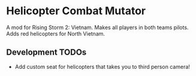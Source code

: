 # Helicopter Combat Mutator

A mod for Rising Storm 2: Vietnam. Makes all players in both teams pilots.
Adds red helicopters for North Vietnam.


## Development TODOs

- Add custom seat for helicopters that takes you to third person camera!
